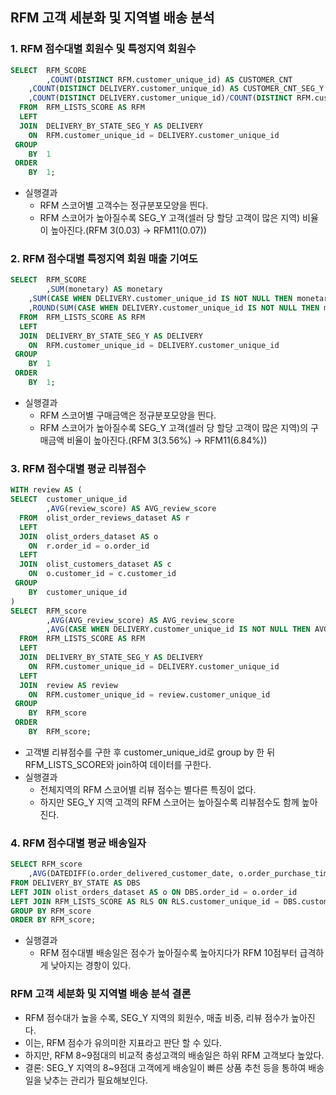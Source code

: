 ## RFM 고객 세분화 및 지역별 배송 분석
### 1. RFM 점수대별 회원수 및 특정지역 회원수
``` sql
SELECT  RFM_SCORE
		,COUNT(DISTINCT RFM.customer_unique_id) AS CUSTOMER_CNT
    ,COUNT(DISTINCT DELIVERY.customer_unique_id) AS CUSTOMER_CNT_SEG_Y
    ,COUNT(DISTINCT DELIVERY.customer_unique_id)/COUNT(DISTINCT RFM.customer_unique_id) AS CUSTOMER_CNT_SEG_Y_RATIO
  FROM  RFM_LISTS_SCORE AS RFM
  LEFT
  JOIN  DELIVERY_BY_STATE_SEG_Y AS DELIVERY
    ON  RFM.customer_unique_id = DELIVERY.customer_unique_id
 GROUP
    BY  1
 ORDER
    BY  1;
```
- 실행결과
  - RFM 스코어별 고객수는 정규분포모양을 띈다.
  - RFM 스코어가 높아질수록 SEG_Y 고객(셀러 당 할당 고객이 많은 지역) 비율이 높아진다.(RFM 3(0.03) -> RFM11(0.07))

### 2. RFM 점수대별 특정지역 회원 매출 기여도
``` sql
SELECT  RFM_SCORE
		,SUM(monetary) AS monetary
    ,SUM(CASE WHEN DELIVERY.customer_unique_id IS NOT NULL THEN monetary END) AS monetary_SEG_Y
    ,ROUND(SUM(CASE WHEN DELIVERY.customer_unique_id IS NOT NULL THEN monetary END)/SUM(monetary)*100,2) AS monetary_SEG_Y_RATIO
  FROM  RFM_LISTS_SCORE AS RFM
  LEFT
  JOIN  DELIVERY_BY_STATE_SEG_Y AS DELIVERY
    ON  RFM.customer_unique_id = DELIVERY.customer_unique_id
 GROUP
    BY  1
 ORDER
    BY  1;
```
- 실행결과
  - RFM 스코어별 구매금액은 정규분포모양을 띈다.
  - RFM 스코어가 높아질수록 SEG_Y 고객(셀러 당 할당 고객이 많은 지역)의 구매금액 비율이 높아진다.(RFM 3(3.56%) -> RFM11(6.84%))

### 3. RFM 점수대별 평균 리뷰점수
``` sql
WITH review AS (
SELECT  customer_unique_id
		,AVG(review_score) AS AVG_review_score
  FROM  olist_order_reviews_dataset AS r
  LEFT
  JOIN  olist_orders_dataset AS o
    ON  r.order_id = o.order_id
  LEFT
  JOIN  olist_customers_dataset AS c
    ON  o.customer_id = c.customer_id
 GROUP
    BY  customer_unique_id
)
SELECT  RFM_score
		,AVG(AVG_review_score) AS AVG_review_score
        ,AVG(CASE WHEN DELIVERY.customer_unique_id IS NOT NULL THEN AVG_review_score END) AS AVG_review_score_SEG_Y
  FROM  RFM_LISTS_SCORE AS RFM
  LEFT
  JOIN  DELIVERY_BY_STATE_SEG_Y AS DELIVERY
    ON  RFM.customer_unique_id = DELIVERY.customer_unique_id
  LEFT
  JOIN  review AS review
    ON  RFM.customer_unique_id = review.customer_unique_id
 GROUP
    BY  RFM_score
 ORDER
    BY  RFM_score;
```
- 고객별 리뷰점수를 구한 후 customer_unique_id로 group by 한 뒤 RFM_LISTS_SCORE와 join하여 데이터를 구한다.
- 실행결과
  - 전체지역의 RFM 스코어별 리뷰 점수는 별다른 특징이 없다.
  - 하지만 SEG_Y 지역 고객의 RFM 스코어는 높아질수록 리뷰점수도 함께 높아진다.
 
### 4. RFM 점수대별 평균 배송일자
``` sql
SELECT RFM_score
	,AVG(DATEDIFF(o.order_delivered_customer_date, o.order_purchase_timestamp)) as arrived_day
FROM DELIVERY_BY_STATE AS DBS
LEFT JOIN olist_orders_dataset AS o ON DBS.order_id = o.order_id
LEFT JOIN RFM_LISTS_SCORE AS RLS ON RLS.customer_unique_id = DBS.customer_unique_id
GROUP BY RFM_score
ORDER BY RFM_score;
```
- 실행결과
  - RFM 점수대별 배송일은 점수가 높아질수록 높아지다가 RFM 10점부터 급격하게 낮아지는 경항이 있다.

### RFM 고객 세분화 및 지역별 배송 분석 결론
- RFM 점수대가 높을 수록, SEG_Y 지역의 회원수, 매출 비중, 리뷰 점수가 높아진다.
- 이는, RFM 점수가 유의미한 지표라고 판단 할 수 있다.
- 하지만, RFM 8~9점대의 비교적 충성고객의 배송일은 하위 RFM 고객보다 높았다.
- 결론: SEG_Y 지역의 8~9점대 고객에게 배송일이 빠른 상품 추천 등을 통하여 배송일을 낮추는 관리가 필요해보인다. 
